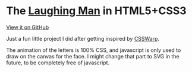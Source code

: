 The [Laughing Man](http://en.wikipedia.org/wiki/Laughing_Man_%28Ghost_in_the_Shell%29) in HTML5+CSS3
==============================

[View it on GitHub](http://pdkl95.github.com/laughingman_html5/)

Just a fun little project I did after getting inspired
by [CSSWarp](http://csswarp.eleqtriq.com/).


The animation of the letters is 100% CSS, and javascript is only
used to draw on the canvas for the face. I might change that
part to SVG in the future, to be completely free of javascript.
